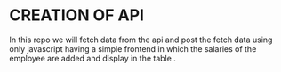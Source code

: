 # CREATION OF API 
In this repo we will fetch data from the api and post the fetch data using only javascript 
having a simple frontend in which the  salaries of the employee are added and display in the table . 